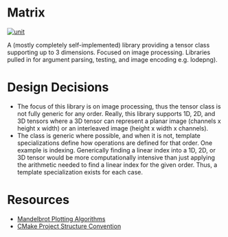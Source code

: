 # Matrix
[![unit](https://github.com/matthew-james-laidlaw/Matrix/actions/workflows/unit.yml/badge.svg?branch=main)](https://github.com/matthew-james-laidlaw/Matrix/actions/workflows/unit.yml)

A (mostly completely self-implemented) library providing a tensor class supporting up to 3 dimensions. Focused on image processing. Libraries pulled in for argument parsing, testing, and image encoding e.g. lodepng).

# Design Decisions
* The focus of this library is on image processing, thus the tensor class is not fully generic for any order. Really, this library supports 1D, 2D, and 3D tensors where a 3D tensor can represent a planar image (channels x height x width) or an interleaved image (height x width x channels).
* The class is generic where possible, and when it is not, template specializations define how operations are defined for that order. One example is indexing. Generically finding a linear index into a 1D, 2D, or 3D tensor would be more computationally intensive than just applying the arithmetic needed to find a linear index for the given order. Thus, a template specialization exists for each case.

# Resources
* [Mandelbrot Plotting Algorithms](https://en.wikipedia.org/wiki/Plotting_algorithms_for_the_Mandelbrot_set#Continuous_(smooth)_coloring)
* [CMake Project Structure Convention](https://cliutils.gitlab.io/modern-cmake/chapters/basics/structure.html)
